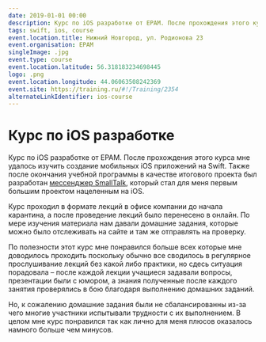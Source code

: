 ```yaml
---
date: 2019-01-01 00:00
description: Курс по iOS разработке от EPAM. После прохождения этого курса мне удалось изучить создание мобильных iOS приложений на Swift. Также после окончания учебной программы в качестве итогового проекта был разработан [мессенджер SmallTalk](https://coolone.ru/projects/smalltalk/), который стал для меня первым большим проектом нацеленным на iOS.
tags: swift, ios, course
event.location.title: Нижний Новгород, ул. Родионова 23
event.organisation: EPAM
singleImage: .jpg
event.type: course
event.location.latitude: 56.318183234698445
logo: .png
event.location.longitude: 44.06063508242369
event.site: https://training.ru/#!/Training/2354
alternateLinkIdentifier: ios-course
---
```

# Курс по iOS разработке

Курс по iOS разработке от EPAM. После прохождения этого курса мне удалось изучить создание мобильных iOS приложений на Swift. Также после окончания учебной программы в качестве итогового проекта был разработан [мессенджер SmallTalk](https://coolone.ru/projects/smalltalk/), который стал для меня первым большим проектом нацеленным на iOS.

Курс проходил в формате лекций в офисе компании до начала карантина, а после проведение лекций было перенесено в онлайн. По мере изучения материала нам давали домашние задания, которые можно было отслеживать на сайте и там же отправлять на проверку.

По полезности этот курс мне понравился больше всех которые мне доводилось проходить поскольку обычно все сводилось в регулярное прослушивание лекций без какой либо практики, но сдесь ситуация порадовала – после каждой лекции учащиеся задавали вопросы, презентации были с юмором, а знания полученные после каждого занятия проверялись в бою благодаря выполнению домашних заданий.

Но, к сожалению домашние задания были не сбалансированны из-за чего многие участники испытывали трудности с их выполнением.
В целом мне курс понравился так как лично для меня плюсов оказалось намного больше чем минусов.
